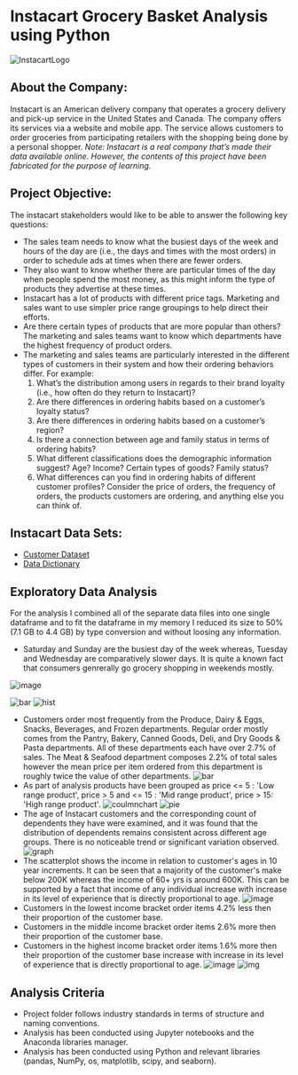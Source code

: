 # Instacart Grocery Basket Analysis using Python
![InstacartLogo](https://www.zdnet.com/a/img/resize/8ec01a9827508dd3cf0b63effdb15798db5ce95b/2020/08/20/c7ff72fc-cd2a-4f7d-b099-d4becd45c564/instacart.jpg?auto=webp&fit=crop&height=900&width=1200)
## About the Company:
Instacart is an American delivery company that operates a grocery delivery and pick-up service in the United States and Canada. The company offers its services via a website and mobile app. The service allows customers to order groceries from participating retailers with the shopping being done by a personal shopper.
_Note: Instacart is a real company that’s made their data available online. However, the contents of this project have been fabricated for the purpose of learning._
## Project Objective:
The instacart stakeholders would like to be able to answer the following key questions: 
* The sales team needs to know what the busiest days of the week and hours of the day are (i.e., the days and times with the most orders) in order to schedule ads at times when there are fewer orders.
* They also want to know whether there are particular times of the day when people spend the most money, as this might inform the type of products they advertise at these times.
* Instacart has a lot of products with different price tags. Marketing and sales want to use simpler price range groupings to help direct their efforts.
* Are there certain types of products that are more popular than others? The marketing and sales teams want to know which departments have the highest frequency of product orders.
* The marketing and sales teams are particularly interested in the different types of customers in their system and how their ordering behaviors differ. For example:
   1. What’s the distribution among users in regards to their brand loyalty (i.e., how often do they return to Instacart)?
   2. Are there differences in ordering habits based on a customer’s loyalty status?
   3. Are there differences in ordering habits based on a customer’s region?
   4. Is there a connection between age and family status in terms of ordering habits?
   5. What different classifications does the demographic information suggest? Age? Income? Certain types of goods? Family status?
   6. What differences can you find in ordering habits of different customer profiles? Consider the price of orders, the frequency of orders, the products customers are ordering, and anything else you can think of.
## Instacart Data Sets:
* [Customer Dataset](https://www.kaggle.com/datasets/psparks/instacart-market-basket-analysis)
* [Data Dictionary](https://gist.github.com/jeremystan/c3b39d947d9b88b3ccff3147dbcf6c6b)
## Exploratory Data Analysis
For the analysis I combined all of the separate data files into one single dataframe and to fit the dataframe in my memory I reduced its size to 50% (7.1 GB to 4.4 GB) by type conversion and without loosing any information.
* Saturday and Sunday are the busiest day of the week whereas, Tuesday and Wednesday are comparatively slower days. It is quite a known fact that consumers genrerally go grocery shopping in weekends mostly.

![image](https://github.com/malvika-mall/Instacart-Grocery-Basket-Analysis-using-Python/assets/135637670/14989f73-90b5-4e7e-824d-b45b35410e57)

![bar](https://github.com/malvika-mall/Instacart-Grocery-Basket-Analysis-using-Python/blob/main/03%20Analysis/Visualizations/bar_combined.png)
![hist](https://github.com/malvika-mall/Instacart-Grocery-Basket-Analysis-using-Python/blob/main/03%20Analysis/Visualizations/hist_ords_hour_combined_24.png)
* Customers order most frequently from the Produce, Dairy & Eggs, Snacks, Beverages, and Frozen departments. Regular order mostly comes from the Pantry, Bakery, Canned Goods, Deli, and Dry Goods & Pasta departments. All of these departments each have over 2.7% of sales. The Meat & Seafood department composes 2.2% of total sales however the mean price per item ordered from this department is roughly twice the value of other departments.
![bar](https://github.com/malvika-mall/Instacart-Grocery-Basket-Analysis-using-Python/blob/main/03%20Analysis/Visualizations/bar_top_depts.png)
* As part of analysis products have been grouped as price <= 5 : 'Low range product', price > 5 and <= 15 : 'Mid range product', price > 15: 'High range product'.  ![coulmnchart](https://github.com/malvika-mall/Instacart-Grocery-Basket-Analysis-using-Python/blob/main/03%20Analysis/Visualizations/bar_norm_dept_loyalty.png)
 ![pie](https://github.com/malvika-mall/Instacart-Grocery-Basket-Analysis-using-Python/blob/main/03%20Analysis/Visualizations/pie_price_range1.png)
* The age of Instacart customers and the corresponding count of dependents they have were examined, and it was found that the distribution of dependents remains consistent across different age groups. There is no noticeable trend or significant variation observed.
![graph](https://github.com/malvika-mall/Instacart-Grocery-Basket-Analysis-using-Python/blob/main/03%20Analysis/Visualizations/age_dependants_connection_combined.png)
* The scatterplot shows the income in relation to customer's ages in 10 year increments. It can be seen that a majority of the customer's make below 200K whereas the income of 60+ yrs is around 600K. This can be supported by a fact that income of any individual increase with increase in its level of experience that is directly proportional to age.
![image](https://github.com/malvika-mall/Instacart-Grocery-Basket-Analysis-using-Python/blob/main/03%20Analysis/Visualizations/income_scatterplot_combined.png)
* Customers in the lowest income bracket order items 4.2% less then their proportion of the customer base.
* Customers in the middle income bracket order items 2.6% more then their proportion of the customer base.
* Customers in the highest income bracket order items 1.6% more then their proportion of the customer base increase with increase in its level of experience that is directly proportional to age.
![image](https://github.com/malvika-mall/Instacart-Grocery-Basket-Analysis-using-Python/blob/main/03%20Analysis/Visualizations/pie_user_income.png)
![img](https://github.com/malvika-mall/Instacart-Grocery-Basket-Analysis-using-Python/blob/main/03%20Analysis/Visualizations/pie_orders_income.png)
## Analysis Criteria
* Project folder follows industry standards in terms of structure and naming conventions.
* Analysis has been conducted using Jupyter notebooks and the Anaconda libraries manager.
* Analysis has been conducted using Python and relevant libraries (pandas, NumPy, os, matplotlib, scipy, and seaborn).
